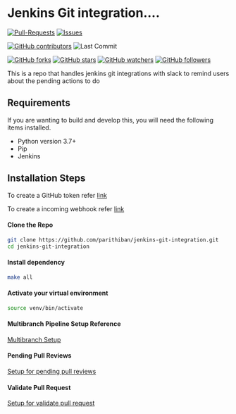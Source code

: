 # Jenkins Git integration....

[![Pull-Requests](https://img.shields.io/github/issues-pr/parithiban/jenkins-git-integration.svg?color=blue&style=plastic)](https://github.com/parithiban/jenkins-git-integration/pulls/)
[![Issues](https://img.shields.io/github/issues-raw/parithiban/jenkins-git-integration.svg?style=plastic)](https://github.com/parithiban/jenkins-git-integration/issues)

[![GitHub contributors](https://img.shields.io/github/contributors/parithiban/jenkins-git-integration.svg?style=plastic&color=blue)](https://GitHub.com/parithiban/jenkins-git-integration/graphs/contributors/)
![Last Commit](https://img.shields.io/github/last-commit/parithiban/jenkins-git-integration.svg?style=plastic)

[![GitHub forks](https://img.shields.io/github/forks/parithiban/jenkins-git-integration.svg?style=social)](https://github.com/parithiban/jenkins-git-integration/network/)
[![GitHub stars](https://img.shields.io/github/stars/parithiban/jenkins-git-integration.svg?style=social)](https://github.com/parithiban/jenkins-git-integration/stargazers)
[![GitHub watchers](https://img.shields.io/github/watchers/parithiban/jenkins-git-integration.svg?style=social&label=Watch&maxAge=2592000)](https://GitHub.com/parithiban/jenkins-git-integration/watchers/)
[![GitHub followers](https://img.shields.io/github/followers/parithiban.svg?style=social&label=Follow&maxAge=2592000)](https://github.com/parithiban?tab=followers)

This is a repo that handles jenkins git integrations with slack to remind users about the pending actions to do

## Requirements

If you are wanting to build and develop this, you will need the following items installed.

- Python version 3.7+
- Pip
- Jenkins

## Installation Steps

To create a GitHub token refer [link](https://help.github.com/en/articles/creating-a-personal-access-token-for-the-command-line)

To create a incoming webhook refer [link](https://api.slack.com/incoming-webhooks)

#### Clone the Repo

```bash
git clone https://github.com/parithiban/jenkins-git-integration.git
cd jenkins-git-integration
```

#### Install dependency 

```bash
make all
```

#### Activate your virtual environment

```bash
source venv/bin/activate
```

#### Multibranch Pipeline Setup Reference

[Multibranch Setup](https://jenkins.io/doc/book/pipeline/multibranch/)

#### Pending Pull Reviews

[Setup for pending pull reviews](/pending-pull-reviews)

#### Validate Pull Request

[Setup for validate pull request](/validate-pull-request) 
